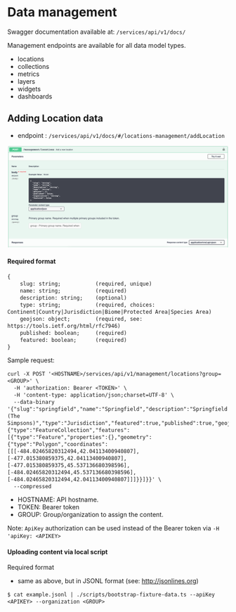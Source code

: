 # Data management

Swagger documentation available at: `/services/api/v1/docs/`

Management endpoints are available for all data model types.
- locations
- collections
- metrics
- layers
- widgets
- dashboards

## Adding Location data

- endpoint : `/services/api/v1/docs/#/locations-management/addLocation`

![](resources/adding-locations.png)

#### Required format

```
{
    slug: string;           (required, unique)
    name: string;           (required)
    description: string;    (optional)
    type: string;           (required, choices: Continent|Country|Jurisdiction|Biome|Protected Area|Species Area)
    geojson: object;        (required, see: https://tools.ietf.org/html/rfc7946)
    published: boolean;     (required)
    featured: boolean;      (required)
}
```

Sample request:
```
curl -X POST '<HOSTNAME>/services/api/v1/management/locations?group=<GROUP>' \
  -H 'authorization: Bearer <TOKEN>' \
  -H 'content-type: application/json;charset=UTF-8' \
  --data-binary '{"slug":"springfield","name":"Springfield","description":"Springfield (The Simpsons)","type":"Jurisdiction","featured":true,"published":true,"geojson":{"type":"FeatureCollection","features":[{"type":"Feature","properties":{},"geometry":{"type":"Polygon","coordinates":[[[-484.02465820312494,42.04113400940807],[-477.015380859375,42.04113400940807],[-477.015380859375,45.537136680398596],[-484.02465820312494,45.537136680398596],[-484.02465820312494,42.04113400940807]]]}}]}}' \
  --compressed
```
- HOSTNAME: API hostname.
- TOKEN: Bearer token
- GROUP: Group/organization to assign the content.

Note: `ApiKey` authorization can be used instead of the Bearer token via `-H 'apiKey: <APIKEY>`

#### Uploading content via local script

Required format
- same as above, but in JSONL format (see: http://jsonlines.org)
```
$ cat example.jsonl | ./scripts/bootstrap-fixture-data.ts --apiKey <APIKEY> --organization <GROUP>
```
